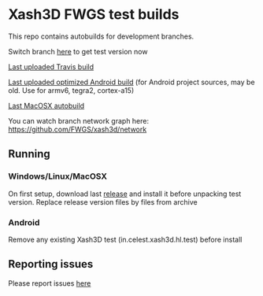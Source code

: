 # Xash3D FWGS test builds

This repo contains autobuilds for development branches.

Switch branch [here](https://github.com/FWGS/xash3d-deploy/branches) to get test version now

[Last uploaded Travis build](https://github.com/FWGS/xash3d-deploy/blob/travis-latest/README.md)

[Last uploaded optimized Android build](https://github.com/FWGS/xash3d-deploy/blob/android-optimized-latest/README.md) (for Android project sources, may be old. Use for armv6, tegra2, cortex-a15)

[Last MacOSX autobuild](https://github.com/FWGS/xash3d-deploy/blob/z_apple-latest/README.md)

You can watch branch network graph here:
https://github.com/FWGS/xash3d/network

## Running

### Windows/Linux/MacOSX

On first setup, download last [release](https://github.com/FWGS/xash3d/releases) and install it before unpacking test version. Replace release version files by files from archive

### Android

Remove any existing Xash3D test (in.celest.xash3d.hl.test) before install

## Reporting issues

Please report issues [here](https://github.com/FWGS/xash3d/issues)
